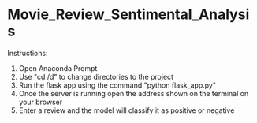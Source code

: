 # Movie_Review_Sentimental_Analysis

Instructions:
1) Open Anaconda Prompt
2) Use "cd /d" to change directories to the project
3) Run the flask app using the command "python flask_app.py"
4) Once the server is running open the address shown on the terminal on your browser
5) Enter a review and the model will classify it as positive or negative
